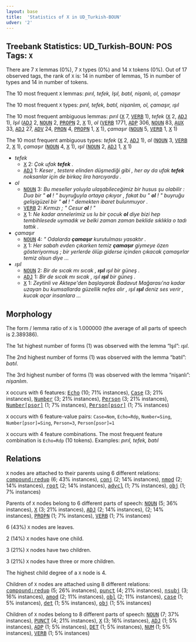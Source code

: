 ```yaml
---
layout: base
title:  'Statistics of X in UD_Turkish-BOUN'
udver: '2'
---
```


## Treebank Statistics: UD_Turkish-BOUN: POS Tags: `X`

There are 7 `X` lemmas (0%), 7 `X` types (0%) and 14 `X` tokens (0%).
Out of 17 observed tags, the rank of `X` is: 14 in number of lemmas, 15 in number of types and 14 in number of tokens.

The 10 most frequent `X` lemmas: <em>pırıl, tefek, Işıl, batıl, nişanlı, ol, çamaşır</em>

The 10 most frequent `X` types:  <em>pırıl, tefek, batıl, nişanlım, ol, çamaşır, ışıl</em>

The 10 most frequent ambiguous lemmas: <em>pırıl</em> (<tt><a href="tr_boun-pos-X.html">X</a></tt> 7, <tt><a href="tr_boun-pos-VERB.html">VERB</a></tt> 1), <em>tefek</em> (<tt><a href="tr_boun-pos-X.html">X</a></tt> 2, <tt><a href="tr_boun-pos-ADJ.html">ADJ</a></tt> 1), <em>Işıl</em> (<tt><a href="tr_boun-pos-ADJ.html">ADJ</a></tt> 2, <tt><a href="tr_boun-pos-NOUN.html">NOUN</a></tt> 2, <tt><a href="tr_boun-pos-PROPN.html">PROPN</a></tt> 2, <tt><a href="tr_boun-pos-X.html">X</a></tt> 1), <em>ol</em> (<tt><a href="tr_boun-pos-VERB.html">VERB</a></tt> 1771, <tt><a href="tr_boun-pos-ADP.html">ADP</a></tt> 306, <tt><a href="tr_boun-pos-NOUN.html">NOUN</a></tt> 83, <tt><a href="tr_boun-pos-AUX.html">AUX</a></tt> 33, <tt><a href="tr_boun-pos-ADJ.html">ADJ</a></tt> 27, <tt><a href="tr_boun-pos-ADV.html">ADV</a></tt> 24, <tt><a href="tr_boun-pos-PRON.html">PRON</a></tt> 4, <tt><a href="tr_boun-pos-PROPN.html">PROPN</a></tt> 1, <tt><a href="tr_boun-pos-X.html">X</a></tt> 1), <em>çamaşır</em> (<tt><a href="tr_boun-pos-NOUN.html">NOUN</a></tt> 5, <tt><a href="tr_boun-pos-VERB.html">VERB</a></tt> 1, <tt><a href="tr_boun-pos-X.html">X</a></tt> 1)

The 10 most frequent ambiguous types:  <em>tefek</em> (<tt><a href="tr_boun-pos-X.html">X</a></tt> 2, <tt><a href="tr_boun-pos-ADJ.html">ADJ</a></tt> 1), <em>ol</em> (<tt><a href="tr_boun-pos-NOUN.html">NOUN</a></tt> 3, <tt><a href="tr_boun-pos-VERB.html">VERB</a></tt> 2, <tt><a href="tr_boun-pos-X.html">X</a></tt> 1), <em>çamaşır</em> (<tt><a href="tr_boun-pos-NOUN.html">NOUN</a></tt> 4, <tt><a href="tr_boun-pos-X.html">X</a></tt> 1), <em>ışıl</em> (<tt><a href="tr_boun-pos-NOUN.html">NOUN</a></tt> 2, <tt><a href="tr_boun-pos-ADJ.html">ADJ</a></tt> 1, <tt><a href="tr_boun-pos-X.html">X</a></tt> 1)


* <em>tefek</em>
  * <tt><a href="tr_boun-pos-X.html">X</a></tt> 2: <em>Çok ufak <b>tefek</b> .</em>
  * <tt><a href="tr_boun-pos-ADJ.html">ADJ</a></tt> 1: <em>Keser , testere elinden düşmediği gibi , her ay da ufak <b>tefek</b> noksanlar için de birkaç lira harcıyordu .</em>
* <em>ol</em>
  * <tt><a href="tr_boun-pos-NOUN.html">NOUN</a></tt> 3: <em>Bu meseller yoluyla ulaşabileceğimiz bir husus şu olabilir : Dua bir " <b>ol</b> ! " buyruğuyla ortaya çıkıyor , fakat bu " <b>ol</b> ! " buyruğu gelişigüzel bir " <b>ol</b> ! " demekten ibaret bulunmuyor .</em>
  * <tt><a href="tr_boun-pos-VERB.html">VERB</a></tt> 2: <em>Kırmızı ; " Cesur <b>ol</b> ! "</em>
  * <tt><a href="tr_boun-pos-X.html">X</a></tt> 1: <em>Ne kadar annelerimiz us lu bir çocuk <b>ol</b> diye bizi hep tembihlesede uymadık ve belki zaman zaman beklide sıklıkla o tadı tattık .</em>
* <em>çamaşır</em>
  * <tt><a href="tr_boun-pos-NOUN.html">NOUN</a></tt> 4: <em>" Odalarda <b>çamaşır</b> kurutulması yasaktır .</em>
  * <tt><a href="tr_boun-pos-X.html">X</a></tt> 1: <em>Her sabah evden çıkarken temiz <b>çamaşır</b> giymeye özen gösteriyormuş ; bir yerlerde ölüp giderse içinden çıkacak çamaşırlar temiz olsun diye ...</em>
* <em>ışıl</em>
  * <tt><a href="tr_boun-pos-NOUN.html">NOUN</a></tt> 2: <em>Bir de sıcak mı sıcak , <b>ışıl</b> ışıl bir güneş .</em>
  * <tt><a href="tr_boun-pos-ADJ.html">ADJ</a></tt> 1: <em>Bir de sıcak mı sıcak , ışıl <b>ışıl</b> bir güneş .</em>
  * <tt><a href="tr_boun-pos-X.html">X</a></tt> 1: <em>Zeytinli ve Aktepe'den başlayarak Badavut Mağarası'na kadar uzayan bu kumsallarda güzellik nefes alır , ışıl <b>ışıl</b> deniz ses verir , kucak açar insanlara ...</em>

## Morphology

The form / lemma ratio of `X` is 1.000000 (the average of all parts of speech is 2.389386).

The 1st highest number of forms (1) was observed with the lemma “Işıl”: <em>ışıl</em>.

The 2nd highest number of forms (1) was observed with the lemma “batıl”: <em>batıl</em>.

The 3rd highest number of forms (1) was observed with the lemma “nişanlı”: <em>nişanlım</em>.

`X` occurs with 6 features: <tt><a href="tr_boun-feat-Echo.html">Echo</a></tt> (10; 71% instances), <tt><a href="tr_boun-feat-Case.html">Case</a></tt> (3; 21% instances), <tt><a href="tr_boun-feat-Number.html">Number</a></tt> (3; 21% instances), <tt><a href="tr_boun-feat-Person.html">Person</a></tt> (3; 21% instances), <tt><a href="tr_boun-feat-Number-psor.html">Number[psor]</a></tt> (1; 7% instances), <tt><a href="tr_boun-feat-Person-psor.html">Person[psor]</a></tt> (1; 7% instances)

`X` occurs with 6 feature-value pairs: `Case=Nom`, `Echo=Rdp`, `Number=Sing`, `Number[psor]=Sing`, `Person=3`, `Person[psor]=1`

`X` occurs with 4 feature combinations.
The most frequent feature combination is `Echo=Rdp` (10 tokens).
Examples: <em>pırıl, tefek, batıl</em>


## Relations

`X` nodes are attached to their parents using 6 different relations: <tt><a href="tr_boun-dep-compound-redup.html">compound:redup</a></tt> (6; 43% instances), <tt><a href="tr_boun-dep-conj.html">conj</a></tt> (2; 14% instances), <tt><a href="tr_boun-dep-nmod.html">nmod</a></tt> (2; 14% instances), <tt><a href="tr_boun-dep-root.html">root</a></tt> (2; 14% instances), <tt><a href="tr_boun-dep-advcl.html">advcl</a></tt> (1; 7% instances), <tt><a href="tr_boun-dep-obj.html">obj</a></tt> (1; 7% instances)

Parents of `X` nodes belong to 6 different parts of speech: <tt><a href="tr_boun-pos-NOUN.html">NOUN</a></tt> (5; 36% instances), <tt><a href="tr_boun-pos-X.html">X</a></tt> (3; 21% instances), <tt><a href="tr_boun-pos-ADJ.html">ADJ</a></tt> (2; 14% instances),  (2; 14% instances), <tt><a href="tr_boun-pos-PROPN.html">PROPN</a></tt> (1; 7% instances), <tt><a href="tr_boun-pos-VERB.html">VERB</a></tt> (1; 7% instances)

6 (43%) `X` nodes are leaves.

2 (14%) `X` nodes have one child.

3 (21%) `X` nodes have two children.

3 (21%) `X` nodes have three or more children.

The highest child degree of a `X` node is 4.

Children of `X` nodes are attached using 8 different relations: <tt><a href="tr_boun-dep-compound-redup.html">compound:redup</a></tt> (5; 26% instances), <tt><a href="tr_boun-dep-punct.html">punct</a></tt> (4; 21% instances), <tt><a href="tr_boun-dep-nsubj.html">nsubj</a></tt> (3; 16% instances), <tt><a href="tr_boun-dep-amod.html">amod</a></tt> (2; 11% instances), <tt><a href="tr_boun-dep-obl.html">obl</a></tt> (2; 11% instances), <tt><a href="tr_boun-dep-case.html">case</a></tt> (1; 5% instances), <tt><a href="tr_boun-dep-det.html">det</a></tt> (1; 5% instances), <tt><a href="tr_boun-dep-obj.html">obj</a></tt> (1; 5% instances)

Children of `X` nodes belong to 8 different parts of speech: <tt><a href="tr_boun-pos-NOUN.html">NOUN</a></tt> (7; 37% instances), <tt><a href="tr_boun-pos-PUNCT.html">PUNCT</a></tt> (4; 21% instances), <tt><a href="tr_boun-pos-X.html">X</a></tt> (3; 16% instances), <tt><a href="tr_boun-pos-ADJ.html">ADJ</a></tt> (1; 5% instances), <tt><a href="tr_boun-pos-ADP.html">ADP</a></tt> (1; 5% instances), <tt><a href="tr_boun-pos-DET.html">DET</a></tt> (1; 5% instances), <tt><a href="tr_boun-pos-NUM.html">NUM</a></tt> (1; 5% instances), <tt><a href="tr_boun-pos-VERB.html">VERB</a></tt> (1; 5% instances)


